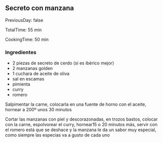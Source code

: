 [title]: #()

## Secreto con manzana 

[img]: #()

[#url]:#()

[]()

[recipe-time]: #()

PreviousDay: false

TotalTime: 55 min

CookingTime: 50 min

[ingredients-content]: #()

### Ingredientes

   - 2 piezas de secreto de cerdo (si es ibérico mejor)
   - 2 manzanas golden
   - 1 cuchara de aceite de oliva
   - sal en escamas
   - pimienta
   - curry
   - romero


[content]: #()


Salpimentar la carne, colocarla en una fuente de horno con el aceite,
hornear a 200º unos 30 minutos

Cortar las manzanas con piel y descorazonadas, en trozos bastos, colocar
con la carne, espolvorear el curry, hornear15 o 20 minutos más, servir con
el romero
está que se deshace y la manzana le da un sabor muy especial, como siempre
las especias va a gusto de cada uno
